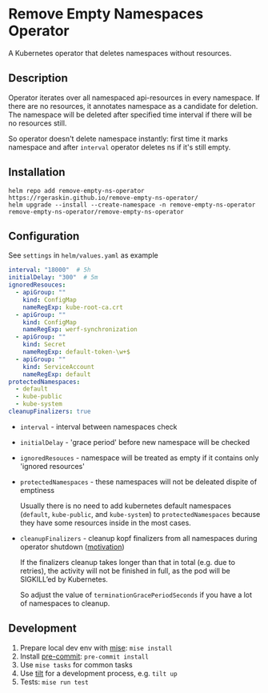 # Remove Empty Namespaces Operator

A Kubernetes operator that deletes namespaces without resources.

## Description

Operator iterates over all namespaced api-resources in every namespace. If there are no resources, it annotates namespace as a candidate for deletion. The namespace will be deleted after specified time interval if there will be no resources still.

So operator doesn't delete namespace instantly: first time it marks namespace and after `interval` operator deletes ns if it's still empty.

## Installation

```shell
helm repo add remove-empty-ns-operator https://rgeraskin.github.io/remove-empty-ns-operator/
helm upgrade --install --create-namespace -n remove-empty-ns-operator remove-empty-ns-operator/remove-empty-ns-operator
```

## Configuration

See `settings` in `helm/values.yaml` as example

```yaml
interval: "18000"  # 5h
initialDelay: "300"  # 5m
ignoredResouces:
  - apiGroup: ""
    kind: ConfigMap
    nameRegExp: kube-root-ca.crt
  - apiGroup: ""
    kind: ConfigMap
    nameRegExp: werf-synchronization
  - apiGroup: ""
    kind: Secret
    nameRegExp: default-token-\w+$
  - apiGroup: ""
    kind: ServiceAccount
    nameRegExp: default
protectedNamespaces:
  - default
  - kube-public
  - kube-system
cleanupFinalizers: true
```

* `interval` - interval between namespaces check
* `initialDelay` - 'grace period' before new namespace will be checked
* `ignoredResouces` - namespace will be treated as empty if it contains only 'ignored resources'
* `protectedNamespaces` - these namespaces will not be deleated dispite of emptiness

  Usually there is no need to add kubernetes default namespaces (`default`, `kube-public`, and `kube-system`) to `protectedNamespaces` because they have some resources inside in the most cases.

* `cleanupFinalizers` - cleanup kopf finalizers from all namespaces during operator shutdown ([motivation](https://github.com/rgeraskin/remove-empty-ns-operator/issues/5#issuecomment-2710027536))

  If the finalizers cleanup takes longer than that in total (e.g. due to retries), the activity will not be finished in full, as the pod will be SIGKILL’ed by Kubernetes.

  So adjust the value of `terminationGracePeriodSeconds` if you have a lot of namespaces to cleanup.

## Development

1. Prepare local dev env with [mise](https://mise.jdx.dev): `mise install`
1. Install [pre-commit](https://pre-commit.com): `pre-commit install`
1. Use `mise tasks` for common tasks
1. Use [tilt](https://tilt.dev) for a development process, e.g. `tilt up`
1. Tests: `mise run test`
